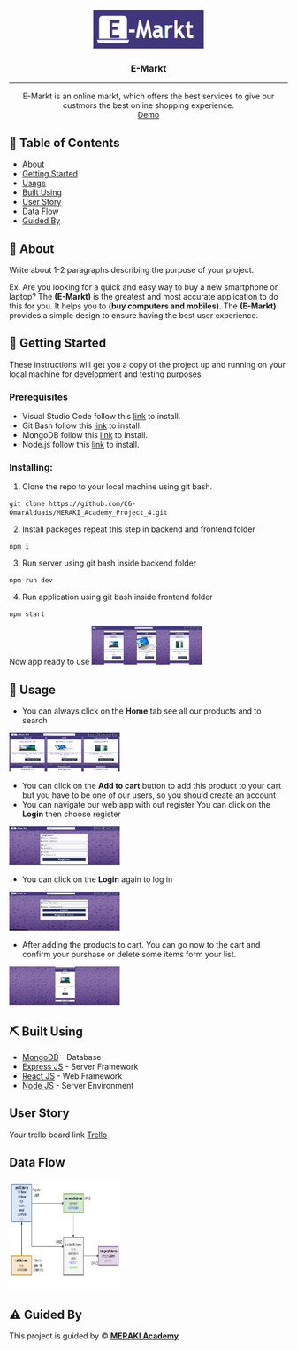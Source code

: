 <p align="center">
  <a href="" rel="noopener">
 <img width=200px height=70px src="./E-Markt.png" alt="Project logo"></a>
</p>

<h3 align="center">E-Markt</h3>

---

<p align="center"> E-Markt is an online markt, which offers the best services to give our custmors the best online shopping experience.
    <br> 
<a href=''>Demo</a>
    <br> 
</p>

## 📝 Table of Contents

- [About](#about)
- [Getting Started](#getting_started)
- [Usage](#usage)
- [Built Using](#built_using)
- [User Story](#user_story)
- [Data Flow](#data_flow)
- [Guided By](#guided_by)

## 🧐 About <a name = "about"></a>

Write about 1-2 paragraphs describing the purpose of your project.

Ex. Are you looking for a quick and easy way to buy a new smartphone or laptop? The **(E-Markt)** is the greatest and most accurate application to do this for you. It helps you to **(buy computers and mobiles)**. The **(E-Markt)** provides a simple design to ensure having the best user experience.

## 🏁 Getting Started <a name = "getting_started"></a>

These instructions will get you a copy of the project up and running on your local machine for development and testing purposes.

### Prerequisites

- Visual Studio Code follow this <a href=''>link</a> to install.
- Git Bash follow this <a href=''>link</a> to install.
- MongoDB follow this <a href=''>link</a> to install.
- Node.js follow this <a href=''>link</a> to install.

### Installing:

1. Clone the repo to your local machine using git bash.

```
git clone https://github.com/C6-OmarAlduais/MERAKI_Academy_Project_4.git
```

2. Install packeges repeat this step in backend and frontend folder

```
npm i
```

3. Run server using git bash inside backend folder

```
npm run dev
```

4. Run application using git bash inside frontend folder

```
npm start
```

Now app ready to use
<img width=200px height=70px src="./E-Markt 2.png" alt="home page">

## 🎈 Usage <a name="usage"></a>


- You can always click on the **Home** tab see all our products and to search

<img width=200px height=70px src="./Home.png" alt="home page">

- You can click on the **Add to cart** button to add this product to your cart but you have to be one of our users, so you should create an account 
- You can navigate our web app with out register
You can click on the **Login** then choose register

<img width=200px height=70px src="./Register.png" alt="register page">

- You can click on the **Login** again to log in 

<img width=200px height=70px src="./Login.png" alt="login page">

- After adding the products to cart. You can go now to the cart and confirm your purshase or delete some items form your list.
<img width=200px height=70px src="./Cart.png" alt="login page">


## ⛏️ Built Using <a name = "built_using"></a>

- [MongoDB](https://www.mongodb.com/) - Database
- [Express JS](https://expressjs.com/) - Server Framework
- [React JS](https://https://reactjs.org/) - Web Framework
- [Node JS](https://nodejs.org/en/) - Server Environment

## User Story <a name = "#user_story"></a>

Your trello board link
<a href='https://trello.com/b/NXLiooYI/projekt-4'>Trello</a>

## Data Flow <a name = "#data_flow"></a>

<img width=200px height=200px src="./Project 4 Diagram.png" alt="Diagram"></a>

## ⚠️ Guided By <a name = "guided_by"></a>

This project is guided by ©️ **[MERAKI Academy](https://www.meraki-academy.org)**

